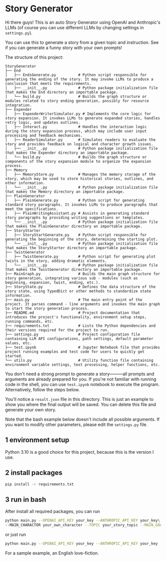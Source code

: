 # Story Generator

Hi there guys! This is an auto Story Generator using OpenAI and Anthropic's LLMs (of course you can use different LLMs by changing settings in  `settings.py`).

You can use this to generate a story from a given topic and instruction. See if you can generate a funny story with your own prompts!

The structure of this project:
```
StoryGenerator
├── End
│   ├── EndsGenerate.py          # Python script responsible for generating the ending of the story. It may invoke LLMs to produce a conclusion that meets the requirements.
│   ├── __init__.py              # Python package initialization file that makes the End directory an importable package.
│   └── build.py                 # Builds the graph structure or modules related to story ending generation, possibly for resource integration.
├── Expender
│   ├── ExpenderWriterSimulator.py # Implements the core logic for story expansion. It invokes LLMs to generate expanded stories, handles retry logic, and updates outlines.
│   ├── Interact.py              # Handles the interaction logic during the story expansion process, which may include user input processing and feedback mechanisms.
│   ├── ReaderSimulator.py       # Simulates readers to evaluate the story and provides feedback on logical and character growth issues.
│   ├── __init__.py              # Python package initialization file that makes the Expender directory an importable package.
│   └── build.py                 # Builds the graph structure or components of the story expansion module to organize the expansion process.
├── Memory
│   ├── MemoryStore.py           # Manages the memory storage of the story, which may be used to store historical stories, outlines, and other information.
│   └── __init__.py              # Python package initialization file that makes the Memory directory an importable package.
├── PlainGenerator
│   ├── PlainGenerate.py         # Python script for generating standard story paragraphs. It invokes LLMs to produce paragraphs that meet the specifications.
│   ├── PlainWritingAssistant.py # Assists in generating standard story paragraphs by providing writing suggestions or templates.
│   └── __init__.py              # Python package initialization file that makes the PlainGenerator directory an importable package.
├── StoryStarter
│   ├── StoryStartGenerate.py    # Python script responsible for generating the beginning of the story, determining the starting plot.
│   └── __init__.py              # Python package initialization file that makes the StoryStarter directory an importable package.
├── TwistGenerator
│   ├── TwistGenerate.py         # Python script for generating plot twists in the story, adding dramatic elements.
│   └── __init__.py              # Python package initialization file that makes the TwistGenerator directory an importable package.
├── MainGraph.py                 # Builds the main graph structure for story generation, integrating various sub - modules (such as beginning, expansion, twist, ending, etc.).
├── StoryState.py                # Defines the data structure of the story state, using TypedDict or other methods to standardize state information.
├── main.py                      # The main entry point of the project. It parses command - line arguments and invokes the main graph to start the story generation process.
├── README.md                    # Project documentation that introduces the project's functionality, environment setup steps, running commands, etc.
├── requirements.txt             # Lists the Python dependencies and their versions required for the project to run.
├── settings.py                  # Project configuration file containing LLM API configurations, path settings, default parameter values, etc.
├── test.ipynb                   # Jupyter Notebook file that provides project running examples and test code for users to quickly get started.
└── utils.py                     # Utility function file containing environment variable settings, text processing, helper functions, etc.
```

You don't need a strong prompt to generate a story———all prompts and arguments are already prepared for you. If you're not familiar with running code in the shell, you can use  `test.ipynb` notebook to execute the program. Alternatively, follow the steps below.


You'll notice a `result.json` file in this directory. This is just an example to show you where the final output will be saved. You can delete this file and generate your own story.

Note that the bash example below doesn't include all possible arguments. If you want to modify other parameters, please edit the `settings.py` file.

## 1 environment setup
Python 3.10 is a good choice for this project, because this is the version I use.

## 2 install packages
```bash
pip install -r requirements.txt
```
## 3 run in bash
After install all required packages, you can run 
```bash
python main.py --OPENAI_API_KEY your_key --ANTHROPIC_API_KEY your_key\
--MAIN_CHARACTOR your_own_character --TOPIC your_story_topic --MAIN_GOAL your_character_main_goal --LANGUAGE your_language
```
or just run
```bash
python main.py --OPENAI_API_KEY your_key --ANTHROPIC_API_KEY your_key
```
For a sample example, an English love-fiction.
